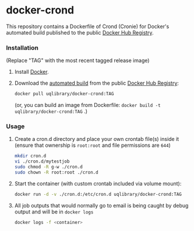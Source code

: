 docker-crond
============

This repository contains a Dockerfile of Crond (Cronie) for Docker's automated build published to the public [Docker Hub Registry](https://registry.hub.docker.com/).

### Installation
(Replace "TAG" with the most recent tagged release image)

1. Install [Docker](https://www.docker.com/).

2. Download the [automated build](https://registry.hub.docker.com/u/uqlibrary/docker-crond/) from the public [Docker Hub Registry](https://registry.hub.docker.com/): 

   ```sh
   docker pull uqlibrary/docker-crond:TAG
   ```

   (or, you can build an image from Dockerfile: `docker build -t uqlibrary/docker-crond:TAG` .)

### Usage

1. Create a cron.d directory and place your own crontab file(s) inside it (ensure that ownership is `root:root` and file permissions are `644`)

   ```sh
   mkdir cron.d
   vi ./cron.d/mytestjob
   sudo chmod -R g-w ./cron.d
   sudo chown -R root:root ./cron.d
   ```

2. Start the container (with custom crontab included via volume mount):

   ```sh
   docker run -d -v ./cron.d:/etc/cron.d uqlibrary/docker-crond:TAG
   ```

3. All job outputs that would normally go to email is being caught by debug output and will be in `docker logs`

   ```sh
   docker logs -f <container>
   ```
